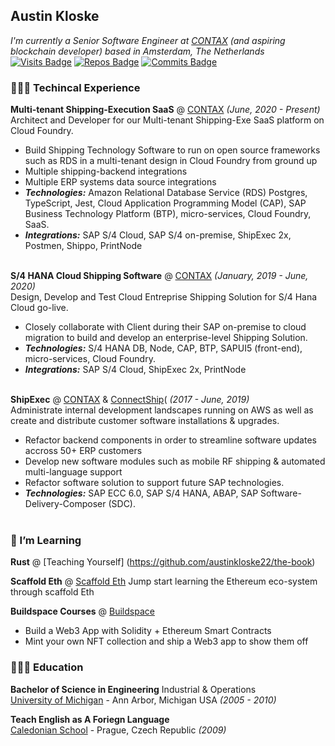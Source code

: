 ## Austin Kloske

_I'm currently a Senior Software Engineer at [CONTAX](https://www.contax.com/) (and aspiring blockchain developer) based in Amsterdam, The Netherlands_ <br>
[![Visits Badge](https://badges.pufler.dev/visits/austinkloske22/git-badges)](https://badges.pufler.dev)
[![Repos Badge](https://badges.pufler.dev/repos/austinkloske22)](https://badges.pufler.dev)
[![Commits Badge](https://badges.pufler.dev/commits/monthly/austinkloske22)](https://badges.pufler.dev)

### 👩🏼‍💻 Techincal Experience

**Multi-tenant Shipping-Execution SaaS** @ [CONTAX](https://www.contax.com/) _(June, 2020  - Present)_ <br>
Architect and Developer for our Multi-tenant Shipping-Exe SaaS platform on Cloud Foundry. 
  - Build Shipping Technology Software to run on open source frameworks such as RDS in a multi-tenant design in Cloud Foundry from ground up
  - Multiple shipping-backend integrations
  - Multiple ERP systems data source integrations
  - **_Technologies:_** Amazon Relational Database Service (RDS) Postgres, TypeScript, Jest, Cloud Application Programming Model (CAP), SAP Business Technology Platform (BTP), micro-services, Cloud Foundry, SaaS.
  - **_Integrations:_** SAP S/4 Cloud, SAP S/4 on-premise, ShipExec 2x, Postmen, Shippo, PrintNode 
<br><br>

**S/4 HANA Cloud Shipping Software** @ [CONTAX](https://www.contax.com/) _(January, 2019 - June, 2020)_ <br>
Design, Develop and Test Cloud Entreprise Shipping Solution for S/4 Hana Cloud go-live. 
  - Closely collaborate with Client during their SAP on-premise to cloud migration to build and develop an enterprise-level Shipping Solution. 
  - **_Technologies:_** S/4 HANA DB, Node, CAP, BTP, SAPUI5 (front-end), micro-services, Cloud Foundry.
  - **_Integrations:_** SAP S/4 Cloud, ShipExec 2x, PrintNode 
<br><br>

**ShipExec** @ [CONTAX](https://www.contax.com/) & [ConnectShip](https://connectship.com/)( _(2017 - June, 2019)_ <br>
Administrate internal development landscapes running on AWS as well as create and distribute customer software installations & upgrades. 
  - Refactor backend components in order to streamline software updates accross 50+ ERP customers
  - Develop new software modules such as mobile RF shipping & automated multi-language support
  - Refactor software solution to support future SAP technologies.
  - **_Technologies:_** SAP ECC 6.0, SAP S/4 HANA, ABAP, SAP Software-Delivery-Composer (SDC).
<br><br>

### 🌱 I’m Learning

**Rust** @ [Teaching Yourself] (https://github.com/austinkloske22/the-book)

**Scaffold Eth** @ [Scaffold Eth](https://docs.scaffoldeth.io/scaffold-eth/)
Jump start learning the Ethereum eco-system through scaffold Eth

**Buildspace Courses** @ [Buildspace](https://buildspace.so/)
  - Build a Web3 App with Solidity + Ethereum Smart Contracts
  - Mint your own NFT collection and ship a Web3 app to show them off


### 👩🏼‍🎓 Education

**Bachelor of Science in Engineering** Industrial & Operations<br>
[University of Michigan](https://www.engin.umich.edu/) - Ann Arbor, Michigan USA _(2005 - 2010)_ <br>

**Teach English as A Foriegn Language**<br>
[Caledonian School](https://www.linkedin.com/company/caledonian-school/) - Prague, Czech Republic _(2009)_


<!--
**austinkloske22/austinkloske22** is a ✨ _special_ ✨ repository because its `README.md` (this file) appears on your GitHub profile.

Here are some ideas to get you started:

- 🔭 I’m currently working on ...
- 🌱 I’m currently learning ...
- 👯 I’m looking to collaborate on ...
- 🤔 I’m looking for help with ...
- 💬 Ask me about ...
- 📫 How to reach me: ...
- 😄 Pronouns: ...
- ⚡ Fun fact: ...
-->
